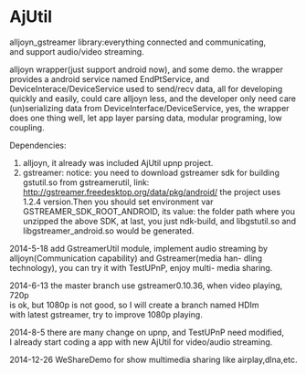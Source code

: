 AjUtil
======

alljoyn_gstreamer library:everything connected and communicating,   
and support audio/video streaming.  


alljoyn wrapper(just support android now), and some demo.
the wrapper provides a android service named EndPtService,
and DeviceInterace/DeviceService used to send/recv data,
all for developing quickly and easily, could care alljoyn
less, and the developer only need care (un)serializing data
from DeviceInterface/DeviceService, yes, the wrapper does 
one thing well, let app layer parsing data, modular programing,
low coupling.   

Dependencies:

1. alljoyn, it already was included AjUtil upnp project.
2. gstreamer:
notice: you need to download gstreamer sdk for building gstutil.so from 
gstreamerutil, link: http://gstreamer.freedesktop.org/data/pkg/android/ 
the project uses 1.2.4 version.Then you should set environment var GSTREAMER_SDK_ROOT_ANDROID, its value:
the folder path where you unzipped the above SDK, at last, you just ndk-build, and libgstutil.so and
libgstreamer_android.so would be generated.

2014-5-18 add GstreamerUtil module, implement audio streaming
by alljoyn(Communication capability) and Gstreamer(media han-
dling technology), you can try it with TestUPnP, enjoy multi-
media sharing.    
   
2014-6-13 the master branch use gstreamer0.10.36, when video playing, 720p   
is ok, but 1080p is not good, so I will create a branch named HDIm   
with latest gstreamer, try to improve 1080p playing.   

2014-8-5 there are many change on upnp, and TestUPnP need modified,   
I already start coding a app with new AjUtil for video/audio streaming.

2014-12-26 WeShareDemo for show multimedia sharing like airplay,dlna,etc.
